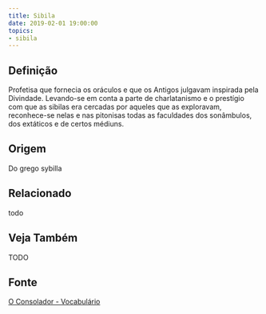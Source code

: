 ```yaml
---
title: Sibila
date: 2019-02-01 19:00:00
topics:
- sibila
---
```


## Definição
Profetisa que fornecia os oráculos e que os Antigos julgavam inspirada pela
Divindade. Levando-se em conta a parte de charlatanismo e o prestígio com que as
sibilas era cercadas por aqueles que as exploravam, reconhece-se nelas e nas
pitonisas todas as faculdades dos sonâmbulos, dos extáticos e de certos médiuns.

## Origem
Do grego sybilla

## Relacionado
todo

## Veja Também
TODO

## Fonte
[O Consolador - Vocabulário](http://www.oconsolador.com.br/linkfixo/vocabulario/principal.html)
